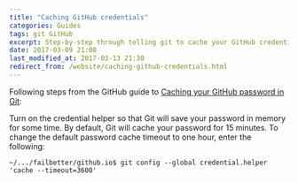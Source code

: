 ```yaml
---
title: "Caching GitHub credentials"
categories: Guides
tags: git GitHub
excerpt: Step-by-step through telling git to cache your GitHub credentials
date: 2017-03-09 21:00
last_modified_at: 2017-03-13 21:30
redirect_from: /website/caching-github-credentials.html
---
```


Following steps from the GitHub guide to [Caching your GitHub password in Git](https://help.github.com/articles/caching-your-github-password-in-git/):

Turn on the credential helper so that Git will save your password in memory for some time. By default, Git will cache your password for 15 minutes. To change the default password cache timeout to one hour, enter the following:
```shell
~/.../failbetter/github.io$ git config --global credential.helper 'cache --timeout=3600'
```
